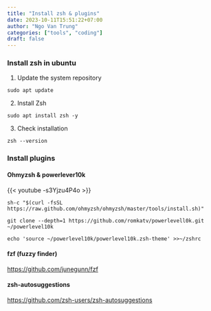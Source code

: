 ```yaml
---
title: "Install zsh & plugins"
date: 2023-10-11T15:51:22+07:00
author: "Ngo Van Trung"
categories: ["tools", "coding"]
draft: false
---
```

### Install zsh in ubuntu
1. Update the system repository
```shell
sudo apt update
```

2. Install Zsh
```shell
sudo apt install zsh -y
```

3. Check installation
```shell
zsh --version
```

### Install plugins
#### Ohmyzsh & powerlever10k
{{< youtube -s3Yjzu4P4o >}}


```shell
sh-c "$(curl -fsSL https://raw.github.com/ohmyzsh/ohmyzsh/master/tools/install.sh)"

git clone --depth=1 https://github.com/romkatv/powerlevell0k.git ~/powerlevel10k

echo 'source ~/powerlevel10k/powerlevel10k.zsh-theme' >>~/zshrc
```


#### fzf (fuzzy finder)
https://github.com/junegunn/fzf

#### zsh-autosuggestions
https://github.com/zsh-users/zsh-autosuggestions
